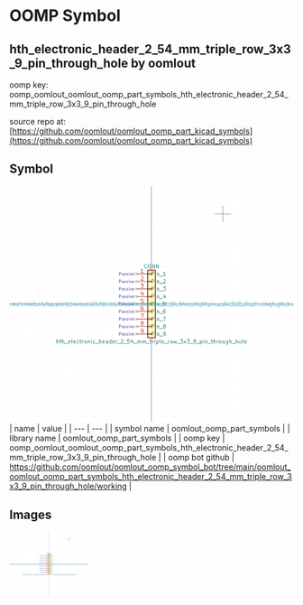 # OOMP Symbol  
## hth_electronic_header_2_54_mm_triple_row_3x3_9_pin_through_hole  by oomlout  
  
oomp key: oomp_oomlout_oomlout_oomp_part_symbols_hth_electronic_header_2_54_mm_triple_row_3x3_9_pin_through_hole  
  
source repo at: [https://github.com/oomlout/oomlout_oomp_part_kicad_symbols](https://github.com/oomlout/oomlout_oomp_part_kicad_symbols)  
## Symbol  
  
[![working.png](working_600.png)](working.png)  
| name | value | 
| --- | --- | 
| symbol name | oomlout_oomp_part_symbols | 
| library name | oomlout_oomp_part_symbols | 
| oomp key | oomp_oomlout_oomlout_oomp_part_symbols_hth_electronic_header_2_54_mm_triple_row_3x3_9_pin_through_hole | 
| oomp bot github | https://github.com/oomlout/oomlout_oomp_symbol_bot/tree/main/oomlout_oomlout_oomp_part_symbols_hth_electronic_header_2_54_mm_triple_row_3x3_9_pin_through_hole/working | 
## Images  
  
[![working.png](working_140.png)](working.png)  
